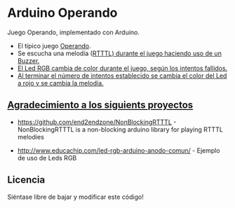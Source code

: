 # Arduino Operando

Juego Operando, implementado con Arduino.

* El típico juego <a href="https://es.wikipedia.org/wiki/Operation" target="_blank" title="ver en Wikipedia">Operando</a>.
* Se escucha una melodía (<a href="https://en.wikipedia.org/wiki/Ring_Tone_Transfer_Language" target="_blank" title="ver en Wikipedia">RTTTL) durante el juego haciendo uso de un Buzzer.
* El Led RGB cambia de color durante el juego, según los intentos fallidos.
* Al terminar el número de intentos establecido se cambia el color del Led a rojo y se cambia la melodía.


## Agradecimiento a los siguients proyectos

* https://github.com/end2endzone/NonBlockingRTTTL - 
NonBlockingRTTTL is a non-blocking arduino library for playing RTTTL melodies

* http://www.educachip.com/led-rgb-arduino-anodo-comun/ - Ejemplo de uso de Leds RGB


## Licencia

Siéntase libre de bajar y modificar este código!
